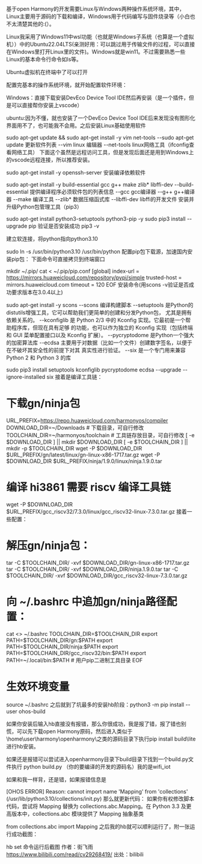 基于open Harmony的开发需要Linux与Windows两种操作系统环境，其中，Linux主要用于源码的下载和编译，Windows用于代码编写与固件烧录等（小白也不太清楚其他的:(）。

Linux我采用了Windows11中wsl功能（也就是Windows子系统（也算是一个虚拟机））中的Ubuntu22.04LTS(亲测好用：可以跳过用于传输文件的过程，可以直接在Windows里打开Linux里的文件)。Windows就是win11。不过需要熟悉一些Linux的基本命令行命令如ls等。

Ubuntu虚拟机在终端中了可以打开

配置完基本的操作系统环境，就开始配置软件环境：

Windows：直接下载安装DevEco Device Tool IDE然后再安装（是一个插件，但是可以直接帮你安装上vscode）

ubuntu:因为不懂，就也安装了一个DevEco Device Tool IDE后来发现没有图形化界面用不了，也可能我不会用。之后安装Linux基础使用软件

sudo apt-get update && sudo apt-get install -y vim net-tools
--sudo apt-get update 更新软件列表
--vim linux 编辑器
--net-tools linux网络工具（ifconfig查看网络工具）
下面这个虽然是远程访问工具，但是发现后面还是用到Windows上的vscode远程连接，所以推荐安装。

sudo apt-get install -y openssh-server
安装编译依赖软件

sudo apt-get install -y build-essential gcc g++ make zlib* libffi-dev
--build-essential 提供编译程序必须软件包的列表信息
--gcc gcc编译器
--g++ g++编译器
--make 编译工具
--zlib* 数据压缩函式库
--libffi-dev libffi的开发文件
安装并升级Python包管理工具（pip3）

sudo apt-get install python3-setuptools python3-pip -y
sudo pip3 install --upgrade pip
验证是否安装成功 pip3 -v

建立软连接，将python指向python3.10

sudo ln -s /usr/bin/python3.10 /usr/bin/python
配置pip包下载源，加速国内安装pip包： 下面命令可直接拷贝到终端窗口

mkdir ~/.pip/
cat <<EOF > ~/.pip/pip.conf
[global]
index-url = https://mirrors.huaweicloud.com/repository/pypi/simple
trusted-host = mirrors.huaweicloud.com
timeout = 120
EOF
安装命令(用scons -v验证是否成功要求版本在3.0.4以上)

sudo apt-get install -y scons
--scons 编译构建脚本
--setuptools 是Python的 distutils增强工具，它可以帮助我们更简单的创建和分发Python包， 尤其是拥有依赖关系的。 --kconfiglib 是 Python 2/3 中的 Kconfig 实现。它最初是一个帮助程序库，但现在具有足够 的功能，也可以作为独立的 Kconfig 实现（包括终端和 GUI 菜单配置接口以及 Kconfig 扩展）。 --pycryptodome 是Python一个强大的加密算法库 --ecdsa 主要用于对数据（比如一个文件）创建数字签名，以便于在不破坏其安全性的前提下对其 真实性进行验证。 --six 是一个专门用来兼容 Python 2 和 Python 3 的库

sudo pip3 install setuptools kconfiglib pycryptodome ecdsa --upgrade --ignore-installed six
接着是编译工具链：

# 下载gn/ninja包
URL_PREFIX=https://repo.huaweicloud.com/harmonyos/compiler
DOWNLOAD_DIR=~/Downloads # 下载目录，可自行修改
TOOLCHAIN_DIR=~/harmonyos/toolchain # 工具链存放目录，可自行修改
[ -e $DOWNLOAD_DIR ] || mkdir $DOWNLOAD_DIR
[ -e $TOOLCHAIN_DIR ] || mkdir -p $TOOLCHAIN_DIR
wget -P $DOWNLOAD_DIR $URL_PREFIX/gn/latest/linux/gn-linux-x86-1717.tar.gz
wget -P $DOWNLOAD_DIR $URL_PREFIX/ninja/1.9.0/linux/ninja.1.9.0.tar
# 编译 hi3861 需要 riscv 编译工具链
wget -P $DOWNLOAD_DIR $URL_PREFIX/gcc_riscv32/7.3.0/linux/gcc_riscv32-linux-7.3.0.tar.gz
接着一些配置：

# 解压gn/ninja包：
tar -C $TOOLCHAIN_DIR/ -xvf $DOWNLOAD_DIR/gn-linux-x86-1717.tar.gz
tar -C $TOOLCHAIN_DIR/ -xvf $DOWNLOAD_DIR/ninja.1.9.0.tar
tar -C $TOOLCHAIN_DIR/ -xvf $DOWNLOAD_DIR/gcc_riscv32-linux-7.3.0.tar.gz
# 向 ~/.bashrc 中追加gn/ninja路径配置：
cat <<EOF >> ~/.bashrc
TOOLCHAIN_DIR=$TOOLCHAIN_DIR
export PATH=\$TOOLCHAIN_DIR/gn:\$PATH
export PATH=\$TOOLCHAIN_DIR/ninja:\$PATH
export PATH=\$TOOLCHAIN_DIR/gcc_riscv32/bin:\$PATH
export PATH=~/.local/bin:\$PATH # 用户pip二进制工具目录
EOF
# 生效环境变量
source ~/.bashrc
之后就到了坑最多的安装hb阶段：python3 -m pip install --user ohos-build

如果你安装后输入hb直接没有报错，那么你很成功，我是报了错，报了错也别慌，可以先下载open Harmony原码，然后进入类似于\home\user\harmony\openharmony\之类的源码目录下执行pip install build\lite 进行hb安装。

如果还是报错可以尝试进入openharmony目录下build目录下找到一个build.py文件执行 python build.py （你的要编译的开发的源码名）我的是wifi_iot

如果和我一样背，还是错，如果报错信息是

[OHOS ERROR] Reason:      cannot import name 'Mapping' from 'collections' (/usr/lib/python3.10/collections/init.py)
那么就更新代码： 如果你有权修改脚本代码，尝试将 Mapping 替换为 collections.abc.Mapping。在 Python 3.3 及更高版本中，collections.abc 模块提供了 Mapping 抽象基类

from collections.abc import Mapping
之后我的hb就可以顺利运行了，附一张运行成功截图：

hb set 命令运行后截图
 作者：街飞雨 https://www.bilibili.com/read/cv29268419/ 出处：bilibili
